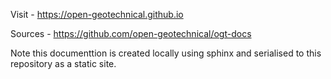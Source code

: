 
Visit - https://open-geotechnical.github.io

Sources - https://github.com/open-geotechnical/ogt-docs

Note this documenttion is created locally using sphinx
and serialised to this repository as a static site.


